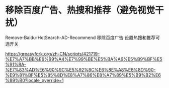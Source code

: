# 移除百度广告、热搜和推荐（避免视觉干扰）
Remove-Baidu-HotSearch-AD-Recommend
移除百度广告 设置热搜和推荐可选开关 


https://greasyfork.org/zh-CN/scripts/421719-%E7%A7%BB%E9%99%A4%E7%99%BE%E5%BA%A6%E5%B9%BF%E5%91%8A-%E7%83%AD%E6%90%9C%E5%92%8C%E6%8E%A8%E8%8D%90-%E9%81%BF%E5%85%8D%E8%A7%86%E8%A7%89%E5%B9%B2%E6%89%B0?locale_override=1
